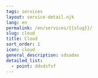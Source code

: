 ```yaml
---
tags: services
layout: service-detail.njk
lang: en
permalink: /en/services/{{slug}}/
slug: cloud
title: Cloud
sort_order: 1
icon: cloud
general_description: sdsadas
detailed_list:
  - point: ddsdsfsf
---
```

